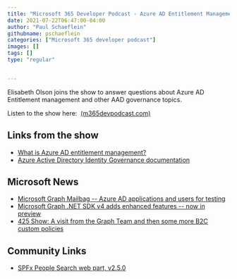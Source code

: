 ```yaml
---
title: "Microsoft 365 Developer Podcast - Azure AD Entitlement Management and Governance with Elisabeth Olso"
date: 2021-07-22T06:47:00-04:00
author: "Paul Schaeflein"
githubname: pschaeflein
categories: ["Microsoft 365 developer podcast"]
images: []
tags: []
type: "regular"


---
```


Elisabeth Olson joins the show to answer questions about Azure AD
Entitlement management and other AAD governance topics.

Listen to the show here: 
[(m365devpodcast.com)](https://www.m365devpodcast.com/e/azure-ad-entitlement-management-and-governance-with-elisabeth-olson/)

## Links from the show

-   [What is Azure AD entitlement
    management?](https://docs.microsoft.com/azure/active-directory/governance/entitlement-management-overview)
-   [Azure Active Directory Identity Governance
    documentation](https://docs.microsoft.com/azure/active-directory/governance/)

## Microsoft News 

-   [Microsoft Graph Mailbag -- Azure AD applications and users for
    testing](https://developer.microsoft.com/graph/blogs/microsoft-graph-mailbag-azure-ad-applications-and-users-for-testing/)
-   [Microsoft Graph .NET SDK v4 adds enhanced features -- now in
    preview](https://developer.microsoft.com/graph/blogs/microsoft-graph-net-sdk-v4-adds-enhanced-features-now-in-preview/)
-   [425 Show: A visit from the Graph Team and then some more B2C custom
    policies](https://www.pscp.tv/w/1OwxWVkLVvpJQ)

## Community Links 

-   [SPFx People Search web part,
    v2.5.0](https://blog.yannickreekmans.be/spfx-people-search-web-part-v2-5-0/)
    